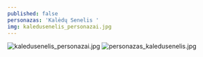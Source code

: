 ```yaml
---
published: false
personazas: 'Kalėdų Senelis '
img: kaledusenelis_personazai.jpg
---
```

![kaledusenelis_personazai.jpg]({{site.baseurl}}/img/personazai/kaledusenelis_personazai.jpg)
![personazas_kaledusenelis.jpg]({{site.baseurl}}/img/personazai/personazas_kaledusenelis.jpg)
